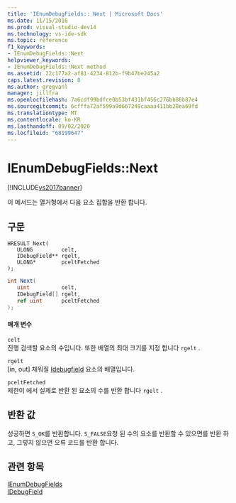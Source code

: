 ```yaml
---
title: 'IEnumDebugFields:: Next | Microsoft Docs'
ms.date: 11/15/2016
ms.prod: visual-studio-dev14
ms.technology: vs-ide-sdk
ms.topic: reference
f1_keywords:
- IEnumDebugFields::Next
helpviewer_keywords:
- IEnumDebugFields::Next method
ms.assetid: 22c177a2-af81-4234-812b-f9b47be245a2
caps.latest.revision: 8
ms.author: gregvanl
manager: jillfra
ms.openlocfilehash: 7a6cdf99bdfce0b53bf431bf456c276bb88b87e4
ms.sourcegitcommit: 6cfffa72af599a9d667249caaaa411bb28ea69fd
ms.translationtype: MT
ms.contentlocale: ko-KR
ms.lasthandoff: 09/02/2020
ms.locfileid: "68199647"
---
```

# <a name="ienumdebugfieldsnext"></a>IEnumDebugFields::Next
[!INCLUDE[vs2017banner](../../../includes/vs2017banner.md)]

이 메서드는 열거형에서 다음 요소 집합을 반환 합니다.  
  
## <a name="syntax"></a>구문  
  
```cpp#  
HRESULT Next(  
   ULONG         celt,  
   IDebugField** rgelt,  
   ULONG*        pceltFetched  
);  
```  
  
```csharp  
int Next(  
   uint          celt,  
   IDebugField[] rgelt,  
   ref uint      pceltFetched  
);  
```  
  
#### <a name="parameters"></a>매개 변수  
 `celt`  
 진행 검색할 요소의 수입니다. 또한 배열의 최대 크기를 지정 합니다 `rgelt` .  
  
 `rgelt`  
 [in, out] 채워질 [Idebugfield](../../../extensibility/debugger/reference/idebugfield.md) 요소의 배열입니다.  
  
 `pceltFetched`  
 제한이 에서 실제로 반환 된 요소의 수를 반환 합니다 `rgelt` .  
  
## <a name="return-value"></a>반환 값  
 성공하면 `S_OK`를 반환합니다. `S_FALSE`요청 된 수의 요소를 반환할 수 있으면를 반환 하 고, 그렇지 않으면 오류 코드를 반환 합니다.  
  
## <a name="see-also"></a>관련 항목  
 [IEnumDebugFields](../../../extensibility/debugger/reference/ienumdebugfields.md)   
 [IDebugField](../../../extensibility/debugger/reference/idebugfield.md)
